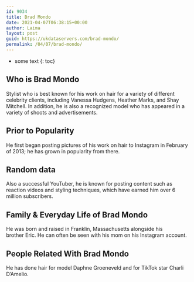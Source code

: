 ```yaml
---
id: 9034
title: Brad Mondo
date: 2021-04-07T06:38:15+00:00
author: Laima
layout: post
guid: https://ukdataservers.com/brad-mondo/
permalink: /04/07/brad-mondo/
---
```


* some text
{: toc}


## Who is Brad Mondo
                  
                  
                  
Stylist who is best known for his work on hair for a variety of different celebrity clients, including Vanessa Hudgens, Heather Marks, and Shay Mitchell. In addition, he is also a recognized model who has appeared in a variety of shoots and advertisements. 
                  
              
            
              
            
                
                
                
## Prior to Popularity
                  
                  
                  
He first began posting pictures of his work on hair to Instagram in February of 2013; he has grown in popularity from there.
                  
              
            
              
            
                
                
                
## Random data
                  
                  
                  
Also a successful YouTuber, he is known for posting content such as reaction videos and styling techniques, which have earned him over 6 million subscribers.
                  
              
            
              
            
                
                
                
## Family & Everyday Life of Brad Mondo
                  
                  
                  
He was born and raised in Franklin, Massachusetts alongside his brother Eric. He can often be seen with his mom on his Instagram account. 
                  
              
            
              
            
                
                
                
## People Related With Brad Mondo
                  
                  
                  
He has done hair for model Daphne Groeneveld and for TikTok star Charli D&#8217;Amelio.
                  
              
            
              
            
                
              
            
              
              
            
            
              
            
          
          
          